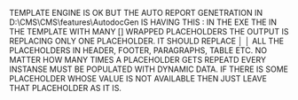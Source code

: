 TEMPLATE ENGINE IS OK BUT THE AUTO REPORT GENETRATION IN D:\CMS\CMS\features\AutodocGen IS HAVING THIS :
IN THE EXE THE IN THE TEMPLATE WITH MANY  [] WRAPPED PLACEHOLDERS THE OUTPUT IS REPLACING ONLY ONE PLACEHOLDER. IT SHOULD REPLACE   │
│    ALL THE PLACEHOLDERS IN HEADER, FOOTER, PARAGRAPHS, TABLE ETC. NO MATTER HOW MANY TIMES A PLACEHOLDER GETS REPEATD EVERY INSTANSE MUST BE POPULATED WITH DYNAMIC DATA. IF THERE IS SOME PLACEHOLDER WHOSE VALUE IS NOT AVAILABLE THEN JUST LEAVE THAT PLACEHOLDER AS IT IS.